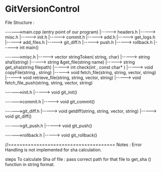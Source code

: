 # GitVersionControl


File Structure :

------>main.cpp (entry point of our program)
		|-----> headers.h
		|-----> misc.h
		|-----> init.h
		|-----> commit.h
		|-----> add.h 
		|-----> get_logs.h
		|-----> add_files.h
		|-----> git_diff.h
		|-----> push.h
		|-----> rollback.h
		|-----> int main() 




------>misc.h
		|-----> vector<string> stringToken( string, char)
		|-----> string sha1(string)
		|-----> string &get_file(string name)
		|----->	string get_sha(string filepath) 
		|-----> int check(int , const char* )
		|-----> void copyFile(string , string)
		|-----> void fetch_file(string, string, vector<string>, string)
		|-----> void retrieve_file(string, string, vector<string>, string)
		|-----> void fetch_file_push(string, string, vector<string>, string)

------>init.h
		|-----> void git_init()


------>commit.h
		|-----> void git_commit()

------>git_diff.h
		|-----> void getdiff(string, string, vector<string>, string)
		|----->	void git_diff()	
	
------>git_push.h
		|----->	void git_push()	

------>rollback.h
		|----->	void git_rollback()	


//======================================
Notes : Error Handling is not implemented for sha calculation.

steps To calculate Sha of file : pass correct path for that file to get_sha () function in string format.
